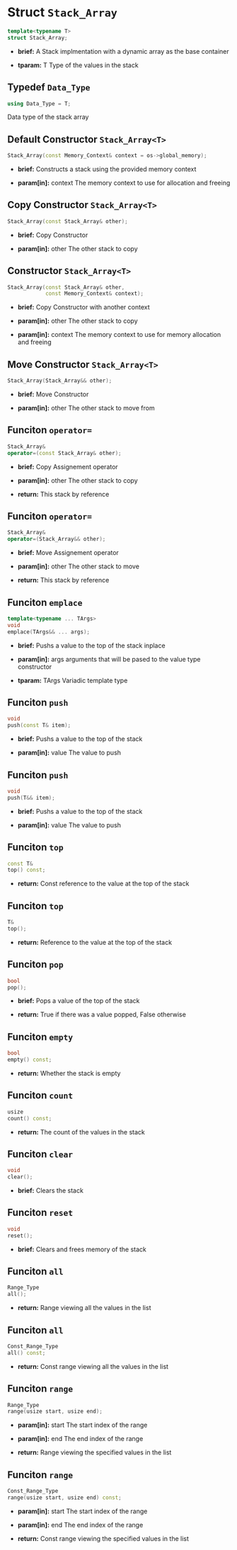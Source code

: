 # Struct `Stack_Array`
```C++
template<typename T>
struct Stack_Array;
```
 - **brief:**      A Stack implmentation with a dynamic array as the base container - **tparam:**     T     Type of the values in the stack
## Typedef `Data_Type`
```C++
using Data_Type = T;
```
 Data type of the stack array
## Default Constructor `Stack_Array<T>`
```C++
Stack_Array(const Memory_Context& context = os->global_memory);
```
 - **brief:**      Constructs a stack using the provided memory context - **param[in]:**  context  The memory context to use for allocation and freeing
## Copy Constructor `Stack_Array<T>`
```C++
Stack_Array(const Stack_Array& other);
```
 - **brief:**      Copy Constructor - **param[in]:**  other  The other stack to copy
## Constructor `Stack_Array<T>`
```C++
Stack_Array(const Stack_Array& other,
			const Memory_Context& context);
```
 - **brief:**      Copy Constructor with another context - **param[in]:**  other    The other stack to copy - **param[in]:**  context  The memory context to use for memory allocation and freeing
## Move Constructor `Stack_Array<T>`
```C++
Stack_Array(Stack_Array&& other);
```
 - **brief:**      Move Constructor - **param[in]:**  other  The other stack to move from
## Funciton `operator=`
```C++
Stack_Array&
operator=(const Stack_Array& other);
```
 - **brief:**      Copy Assignement operator - **param[in]:**  other  The other stack to copy - **return:**     This stack by reference
## Funciton `operator=`
```C++
Stack_Array&
operator=(Stack_Array&& other);
```
 - **brief:**      Move Assignement operator - **param[in]:**  other  The other stack to move - **return:**     This stack by reference
## Funciton `emplace`
```C++
template<typename ... TArgs>
void
emplace(TArgs&& ... args);
```
 - **brief:**      Pushs a value to the top of the stack inplace - **param[in]:**  args  arguments that will be pased to the value type constructor - **tparam:**     TArgs      Variadic template type
## Funciton `push`
```C++
void
push(const T& item);
```
 - **brief:**      Pushs a value to the top of the stack - **param[in]:**  value  The value to push
## Funciton `push`
```C++
void
push(T&& item);
```
 - **brief:**      Pushs a value to the top of the stack - **param[in]:**  value  The value to push
## Funciton `top`
```C++
const T&
top() const;
```
 - **return:**     Const reference to the value at the top of the stack
## Funciton `top`
```C++
T&
top();
```
 - **return:**     Reference to the value at the top of the stack
## Funciton `pop`
```C++
bool
pop();
```
 - **brief:**      Pops a value of the top of the stack - **return:**     True if there was a value popped, False otherwise
## Funciton `empty`
```C++
bool
empty() const;
```
 - **return:**     Whether the stack is empty
## Funciton `count`
```C++
usize
count() const;
```
 - **return:**     The count of the values in the stack
## Funciton `clear`
```C++
void
clear();
```
 - **brief:**      Clears the stack
## Funciton `reset`
```C++
void
reset();
```
 - **brief:**      Clears and frees memory of the stack
## Funciton `all`
```C++
Range_Type
all();
```
 - **return:**     Range viewing all the values in the list
## Funciton `all`
```C++
Const_Range_Type
all() const;
```
 - **return:**     Const range viewing all the values in the list
## Funciton `range`
```C++
Range_Type
range(usize start, usize end);
```
 - **param[in]:**  start  The start index of the range - **param[in]:**  end    The end index of the range - **return:**     Range viewing the specified values in the list
## Funciton `range`
```C++
Const_Range_Type
range(usize start, usize end) const;
```
 - **param[in]:**  start  The start index of the range - **param[in]:**  end    The end index of the range - **return:**     Const range viewing the specified values in the list
